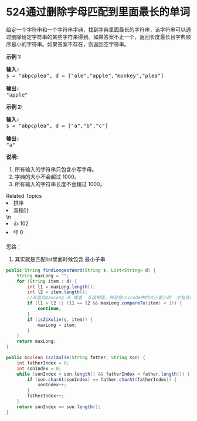 # 524通过删除字母匹配到里面最长的单词

<p>给定一个字符串和一个字符串字典，找到字典里面最长的字符串，该字符串可以通过删除给定字符串的某些字符来得到。如果答案不止一个，返回长度最长且字典顺序最小的字符串。如果答案不存在，则返回空字符串。</p>

<p><strong>示例 1:</strong></p>

<pre>
<strong>输入:</strong>
s = &quot;abpcplea&quot;, d = [&quot;ale&quot;,&quot;apple&quot;,&quot;monkey&quot;,&quot;plea&quot;]

<strong>输出:</strong> 
&quot;apple&quot;
</pre>

<p><strong>示例&nbsp;2:</strong></p>

<pre>
<strong>输入:</strong>
s = &quot;abpcplea&quot;, d = [&quot;a&quot;,&quot;b&quot;,&quot;c&quot;]

<strong>输出:</strong> 
&quot;a&quot;
</pre>

<p><strong>说明:</strong></p>

<ol>
	<li>所有输入的字符串只包含小写字母。</li>
	<li>字典的大小不会超过 1000。</li>
	<li>所有输入的字符串长度不会超过 1000。</li>
</ol>
<div><div>Related Topics</div><div><li>排序</li><li>双指针</li></div></div>\n<div><li>👍 102</li><li>👎 0</li></div>



思路：

1. 其实就是匹配list里面时候包含 最小子串

```java
public String findLongestWord(String s, List<String> d) {
    String maxLong = "";
    for (String item : d) {
        int l1 = maxLong.length();
        int l2 = item.length();
        //长度比maxLong 长 或者  长度相等，并且在unicode中的大小更小的  才有资格检查是否为子串
        if (l1 > l2 || (l1 == l2 && maxLong.compareTo(item) < 1)) {
            continue;
        }
        if (isZiXulie(s, item)) {
            maxLong = item;
        }
    }
    return maxLong;
}

public boolean isZiXulie(String father, String son) {
    int fatherIndex = 0;
    int sonIndex = 0;
    while (sonIndex < son.length() && fatherIndex < father.length()) {
        if (son.charAt(sonIndex) == father.charAt(fatherIndex)) {
            sonIndex++;
        }
        fatherIndex++;
    }
    return sonIndex == son.length();
}
```